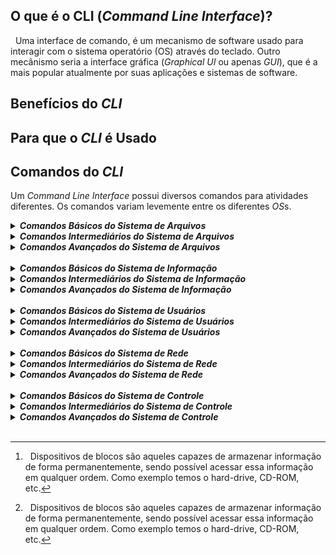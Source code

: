 ## O que é o CLI (*Command Line Interface*)?
&nbsp; Uma interface de comando, é um mecanismo de software usado para interagir com o sistema operatório (OS) através do teclado. Outro mecânismo seria a interface gráfica (*Graphical UI* ou apenas *GUI*), que é a mais popular atualmente por suas aplicações e sistemas de software.

## Benefícios do *CLI*

## Para que o *CLI* é Usado

## Comandos do *CLI*
Um *Command Line Interface* possui diversos comandos para atividades diferentes. Os comandos variam levemente entre os diferentes *OS*s.

<details><summary><i><b>Comandos Básicos do Sistema de Arquivos</b></i></summary>
<br>

|Comando|Descrição|Mais info.|
|-|-|-|
|`pwd`|Apresenta o **diretório atual**.|-|
|`ls`|**Lista os arquivos** no diretório atual.|[ls](#ls)|
|`cd <directoryname>`|**Entra no diretório** indicado.|-|
|`mkdir <directoryname>`|**Cria um diretório** com o respectivo nome.|-|
|`touch <filename>`|"Toca" o **arquivo designado**, caso tal arquivo não exista, **um novo** com tal nome **será criado**.|[touch](#touch-directoryname)|
|`nano <filename>`|Nano é um **editor de texto** existente no terminal "user-friendly".|[nano](#nano-filename)|
|`cp <source> <destiny>`|**Copia o arquivo**, dando um novo nome ou então mantendo o mesmo nome e selecionando um novo diretório.|[cp](#cp-source-destiny)|
|`mv <filename> <filepath>`|**Move o arquivo** para o diretório pretendido.|[mv](#mv-filename-filepath)|
|`rm <filename>`|**Apaga o arquivo** do sistema permanentemente|[rm](#rm-filename)|
|`cat <filename> ...`|**Concatena o conteúdo** dos arquivos e imprime o resultado no terminal. Muito usado para apenas **imprimir o conteúdo** de um só arquivo no terminal.|[cat](#cat-filename)|
|`echo <text>`|**Imprime o texto** escrito no terminal.|[echo](#echo)|
|`clear`|**Limpa** todo o terminal.|-|

***

### *`pwd`*
&nbsp; Apresenta o **diretório atual**.
***
### *`ls`*
**Lista os arquivos** no diretório atual.

<details><summary><b><i>Flags</i></b></summary>

|[option]|Descrição|
|-|-|
|`-a`|**Não ignora arquivos** começando em **.**|
|`-A`|**Similar ao `-a`**, porém não apresenta o **.** e **..**|
|`-C`|Divide os itens em **colunas**.|
|`--color=[when]`|**Colore o Output**, when pode ser: always, auto, omitted ou never.|
|`-d`|Lista os **diretórios** e não seus conteúdos.|
|`-h`|Apresenta a informação de forma mais **legível para humanos**.|
|`-l`|Lista as os itens e suas informações de forma longa, dando **mais detalhes**.|
|`-m`|Separa os itens por **virgula**.|
|`-r`|**Inverte** a ordem da lista.|
|`-S`|**Ordena por tamanho**, do maior para o menor.|
|`-t`|**Ordena por data** da última alteração, os mais novos primeiro.|
|`-x`|Lista os **itens por linhas** ao invés de colunas.|
|`-1`|Lista **um item por linha**.|

</details>

***
### *`cd <directoryname>`*
&nbsp; **Entra no diretório** indicado.

***

### *`mkdir <directoryname>`*
&nbsp; **Cria um diretório** com o respectivo nome.

***

### *`touch <filename>`*
"Toca" o **arquivo designado**, caso tal arquivo não exista, **um novo** com tal nome **será criado**.

<details><summary><b><i>Flags</i></b></summary>

|[option]|Descrição|
|--------|-----------------|
|`-a`|Altera **apenas o horário de acesso**.|
|`-d [DATE_STRING]`| Fornece uma **string da data desejada** para alterar o documento.|
|`-m`| Altera apenas a **data de modificação**.|
|`-t`|Fornece um horário em formato **[YYYY]MMDDhhmm[.ss]** para alterar o documento.|

</details>

***

### *`nano <filename>`*
&nbsp;Nano é um **editor de texto** existente no terminal "user-friendly".

***

### *`cp <source> <destiny>`*
&nbsp;**Copia o arquivo**, dando um novo nome ou então mantendo o mesmo nome e selecionando um novo diretório.

<details><summary><b><i>Flags</i></b></summary>

|[option]|Descrição|
|--------|-----------------|
|`-l`|Cria um **hardlink** ao invés de copiar o arquivo.|
|`-r`|Copia o arquivo **recursivamente**.|
|`-s`|Cria um **softlink** ao invés de copiar o arquivo|
|`-u`|Copia apenas quando a fonte for mais nova que o destivo, ou quando não há destino. Funciona como uma **atualização**.|
|`-v`| **Verbaliza** os atos do comando.|

</details>

***

### *`mv <filename> <filepath>`*
&nbsp;**Move o arquivo** para o diretório pretendido.

<details><summary><b><i>Flags</i></b></summary>

|[option]|Descrição|
|--------|-----------------|
|`-u`|Move apenas quando o arquivo fonte for mais novo que o arquivo de destino ou quando não há um destino.|


</details>

***

### *`rm <filename>`*
&nbsp; **Apaga o arquivo** do sistema permanentemente.

<details><summary><b><i>Flags</i></b></summary>

|[option]|Descrição|
|--------|-----------------|
|`-i`|Alerta o usuário antes de cada remoção.|
|`-r`|Remove diretórios e seus conteúdos recursivamente.|

</details>

***

### *`cat <filename> ...`*
&nbsp; **Concatena o conteúdo** dos arquivos e imprime o resultado no terminal. Muito usado para apenas **imprimir o conteúdo** de um só arquivo no terminal.

***

### *`echo <text>`*
&nbsp; **Imprime o texto** escrito no terminal.

<details><summary><b><i>Flags</i></b></summary>

|[option]|Descrição|
|--------|-----------------|
|`-n`|Não põe o "\n" no final.|

</details>

***

### *`clear`*
&nbsp; **Limpa** todo o terminal.

***

</details>
<details><summary><i><b>Comandos Intermediários do Sistema de Arquivos</b></i></summary>
<br>

|Comando|Descrição|Mais Info.|
|-|-|-|
|`vim <filename>`|Outro **editor de texto**, porém de difícil uso quando comparado ao `nano` e com mais funcionalidades.|[vim](#vim-filename)|
|`head <filename>`|**Apresenta as primeiras** 10 linhas do arquivo.|[head](#head-filename)|
|`tail <filename>`|**Apresenta as últimas** 10 linhas do arquivo.|[tail](#tail-filename)|
|`cut <filename>`|**Apresenta uma parte do arquivo** especificado.|[cut](#cut-filename)|
|`less <filename>`|**Abre uma *preview*** do arquivo.|[less](#less-filename)|
|`ln <itemname> <newitemname>`|**Cria um "*Hard-Link*"** do Item, com o novo nome.|[ln](#ln-itemname-newitemname)|
|`chmod <itemname>`|**Altera as permissões** do item designado, seja ele um arquivo, ou diretório.|[chmod](#chmod-itemname)|
|`chown <itemname>`|**Altera o *owner* (dono) e os grupos** à qual o item pertence.|[chown](#chown-itemname)|

***

### *`vim <filename>`*
&nbsp; Outro **editor de texto**, porém de difícil uso quando comparado ao `nano` e com mais funcionalidades.

<details><summary><b><i>Command Mode</i></b></summary>

|Command Mode|Descrição|
|--------|-----------------|
|i|Entra no **modo de edição**.|
|&uarr;/&darr;|**Move-se** entre as linhas.|
|[Esc]|Retora ao **modo de comando**.|
|yy|**Copia a linha** atual|
|p|**Cola a linha** previamente copiada.|
|u|**Desfaz o comando** previamente executado.|
|/\<keyword\>|**Procura** pela palavra a partir do topo.|
|?\<keyword\>|**Procura** pela palavra a partir do fundo.|
|:w|**Salva** as alterações realizadas no arquivo.|
|:q|**Encerra** o VIM.|
|:x|**Salva e encerra** o VIM.|
|\<command\>!|**Força** o comando escrito a ser executado.|

</details>

***

### *`head <filename>`*
&nbsp; **Apresenta as primeiras** 10 linhas do arquivo.

<details><summary><b><i>Flags</i></b></summary>

|[option]|Descrição|
|--------|-----------------|
|`-c <num>`|Imprime os **primeiro \<num\> bytes** do arquivo.|
|`-c -<num>`|Imprime todos os bytes, **exceto os últimos \<num\> bytes**|
|`-n <num>`|Imprime as **primeiras \<num\> linhas** do arquivo|
|`-n -<num>`|Imprime todas as linhas, **exceto as últimas \<num\> linhas**.|


</details>

***

### *`tail <filename>`*
&nbsp; **Apresenta as últimas** 10 linhas do arquivo.

<details><summary><b><i>Flags</i></b></summary>

|[option]|Descrição|
|--------|-----------------|
|`-c <num>`|Imprime os últimos \<num\> bytes do arquivo.|
|`-c -<num>`|Imprime todos os bytes, **exceto os primeiros \<num\> bytes** do arquivo.|
|`-n <num>`|Imprime as **últimas \<num\> linhas** do arquivo.|
|`-n -<num>`|Imprime todas as linhas, **após as primeiras \<num\> linhas** do arquivo.|

</details>

***

### *`cut <filename>`*
&nbsp; Apresenta uma parte do arquivo especificado.

<details><summary><b><i>Flags</i></b></summary>

|[option]|Descrição|
|--------|-----------------|
|||

</details>

***

### *`less <filename>`*
&nbsp; **Abre uma *preview*** do arquivo.

<details><summary><b><i>Flags</i></b></summary>

|[option]|Descrição|
|--------|-----------------|
|||

</details>

***

### *`ln <itemname> <newitemname>`*
&nbsp; **Cria um "*Hard-Link*"** do Item, com o novo nome.

<details><summary><b><i>Flags</i></b></summary>

|[option]|Descrição|
|--------|-----------------|
|||

</details>

***

### *`chmod <itemname>`*
&nbsp; **Altera as permissões** do item designado, seja ele um arquivo, ou diretório.

<details><summary><b><i>Flags</i></b></summary>

|[option]|Descrição|
|--------|-----------------|
|||

</details>

***

### *`chown <itemname>`*
&nbsp; **Altera o *owner* (dono) e os grupos** à qual o item pertence.

<details><summary><b><i>Flags</i></b></summary>

|[option]|Descrição|
|--------|-----------------|
|||

</details>

</details>
<details><summary><i><b>Comandos Avançados do Sistema de Arquivos</b></i></summary>
<br>

|Comando|Descrição|Mais info.|
|-|-|-|
|`find <itemname>`|**Procura pelo documento** descrito, caso ele exista, será retornado no terminal.|[find](#find-itemname)|
|`grep <patterns> <filename>`|**Procura por padrões no documento**. <patterns> podem ser um ou mais padrões separadas por linhas novas.|[grep](#grep-patterns-filename)|
|`awk '[pattern]{action}' <filename>`|Awk é uma **linguagem de script usada para manipular dados**. O comando awk não necessita de compilação, o que o torna ágil, e permite ao usuário, usar variáveis, funções numéricas, strings e operadores lógicos. Para mais detalhes veja como trabalhar com awk.|[awk](#awk-[option]-'[pattern]{action}'-filename)|
|`wc <filename>`|**Imprime o número de linhas, palavras e bytes** dentro de um dado documento respectivamente.|[wc](#wc-filename)|
|`sort <filename>`|**Organiza as linhas** do arquivo por ordem ASCII.|[sort](#sort-filename)|
|`uniq <filename>`|**Omite linhas repetidas** dentro de um documento.|[uniq](#uniq-filename)|
|`diff <file1> <file2>`|**Compara 2 arquivos** e retorna as diferenças encontradas.|[diff](#diff-file1-file2)|
|`gzip <filename>`|**Comprime os documentos** especificados, reduzindo assim o seu tamanho.|[gzip](#gzip-filename)|
|`gunzip <filename>`|**Desconprime arquivos** com extensão ".gz".|[gunzip](#gunzip-filename)|
|`tar <filename>`|Usado para **agrupar documentos em um arquivo**, e para manipular tal arquivo.|[tar](#tar-filename)|
|`file <filename>`|Entrega o **tipo do documento** indicado.|[file](#file-filename)|

***

### *`find <itemname>`*
&nbsp; Procura pelo item descrito, caso ele exista, será retornado no terminal.

***

### *`grep <patterns> <filename>`*
&nbsp; Procura por padrões no arquivo. <*patterns*> podem ser um ou mais padrões separadas por linhas novas.

***

### *`awk '[pattern]{action}' <filename>`*
&nbsp; Awk é uma linguagem de script usada para manipular dados. O comando `awk` não necessita de compilação, o que o torna ágil, e permite ao usuário, usar variáveis, funções numéricas, strings e operadores lógicos. Para mais detalhes veja [como trabalhar com awk.](Linux/99999.%20AWK.md)

***

### *`wc <filename>`*
&nbsp; Imprime o número de linhas, palavras e bytes respectivamente.

***

### *`sort <filename>`*
&nbsp; Organiza as linhas do arquivo por ordem ASCII.

***

### *`uniq <filename>`*
&nbsp; Omite linhas repetidas.

***

### *`diff <file1> <file2>`*
&nbsp; Compara os  2 arquivos e retorna as diferenças encontradas.

***

### *`gzip <filename>`*
&nbsp; Comprime os documentos especificados, reduzindo assim o seu tamanho.

***

### *`gunzip <filename>`*
&nbsp; Desconprime arquivos com extensão "**.gz**".

***

### *`tar <filename>`*
&nbsp; Usado para agrupar documentos em um arquivo, e para manipular tal arquivo.

***

### *`file <filename>`*
&nbsp; Entraga o tipo do documento indicado.


</details>
<br>
<details><summary><i><b>Comandos Básicos do Sistema de Informação</b></i></summary>
<br>

|Comando|Descrição|Mais info.|
|-|-|-|
|`man <command name>`|Apresenta um manual sobre o comando especificado.||
|`history`|Apresenta uma lista enumerada dos comandos usados desde que se abriu o terminal.||
|`date`|Imprime o horário e data do sistema.||
|`free`|Apresenta a memória RAM livre e a usada pelo sistema.||
|`ss`|Apresenta estatisticas sobre os "sockets".||
|`who`|Imprime informaćões sobre quem está logado.||
|`uname`|||
|`<command> > <filename>`|||
|`<command> >> <filename>`|||
|`<`|||
|`<<`|||
|`<command> \| <command>`||Entrega o retorno do primeiro comando para ser usado pelo segundo.|
|`dpkg`|||
|`xargs <command>`|||
|`du <itemname>`||Apresenta o uso de disk dos documentos apresentados, funciona recursivamente em diretórios.|
|`df <itemname>`||Apresenta a memória total do disco, bem como a quantidade usada e a quantidade livre para uso do sistema. Caso nenhum arquivo seja dado, será apresentado o espaço de todo o sistema.|
|`ps`||Apresenta informação referente a uma seleção de processos ativos.|
|`top`||Apresenta os processos do Linux em tempo real.|
|`kill <process>`||Envia um sinal para o processo indicado.|
|`killall`||Envia um sinal para todos os processos correndo qualquer dos comandos especificados, caso nenhum comando seja especificado, SIGTERM será enviado.|

***

### *`man <command name>`*
&nbsp; Apresenta um manual sobre o comando especificado.

***

### *`history`*
&nbsp; Apresenta uma lista enumerada dos comandos usados desde que se abriu o terminal.

***

### *`date`*
&nbsp; Imprime o horário e data do sistema.

***

### *`free [option]`*
&nbsp; Apresenta a memória RAM livre e a usada pelo sistema.

***

### *`ss [option] `*
&nbsp; Apresenta estatisticas sobre os "*sockets*".

***

### *`who [option]`*
&nbsp; Imprime informaćões sobre quem está logado.

***

### *`uname [option]`*
&nbsp;

***

### *`<command> > <file>`*
&nbsp;

***

### *`<command> >> <file>`*
&nbsp;

***

### *`<`*
&nbsp;

***

### *`<<`*
&nbsp;

***

### *`dpkg`*
&nbsp;

***

### *`<command> | <command>`*
&nbsp; Entrega o retorno do primeiro comando para ser usado pelo segundo.

***

### *`xargs [option] <command>`*
&nbsp;

***

### *`du [option] <file>`*
&nbsp; Apresenta o uso de disk dos documentos apresentados, funciona recursivamente em diretórios.

***

### *`df [option] <filename>`*
&nbsp; Apresenta a memória total do disco, bem como a quantidade usada e a quantidade livre para uso do sistema. Caso nenhum arquivo seja dado, será apresentado o espaço de todo o sistema.

***

### *`ps [option]`*
&nbsp; Apresenta informação referente a uma seleção de processos ativos.

***

### *`top [option]`*
&nbsp; Apresenta os processos do Linux em tempo real.

***

### *`kill [option] <process>`*
&nbsp; Envia um sinal para o processo indicado.

***

### *`killall [option]`*
&nbsp; Envia um sinal para todos os processos correndo qualquer dos comandos especificados, caso nenhum comando seja especificado, _**SIGTERM**_ será enviado.


</details>
<details><summary><i><b>Comandos Intermediários do Sistema de Informação</b></i></summary>
<br>

|Comando|Descrição|Mais info.|
|-|-|-|
|`ncdu`|"*List block devices*", apresenta informação sobre todos os "*block devices*"[^1].||
|`lsblk`|||

### *`lsblk`*
&nbsp; "*List block devices*", apresenta informação sobre todos os "*block devices*"[^1].


### *`ncdu`*
&nbsp;


</details>
<details><summary><i><b>Comandos Avançados do Sistema de Informação </b></i></summary>
<br>

</details>
<br>
<details><summary><i><b>Comandos Básicos do Sistema de Usuários</b></i></summary>
<br>

### *`whoami`*
&nbsp;


### *`groups [option] `*
&nbsp;


### *`id`*
&nbsp;


### *`su <username>`*
&nbsp; Altera o usuário atual.


### *`sudo <command>`*
&nbsp; Usa o comando como *root*.


### *`passwd`*
&nbsp;


</details>
</details>
<details><summary><i><b>Comandos Intermediários do Sistema de Usuários</b></i></summary>
<br>

### *`adduser [option] <username>`*
&nbsp; Cria um novo usuário de forma mais completa.


### *`useradd [option] <username>`*
&nbsp; Cria um novo usuário.


### *`groupadd [option] <groupname>`*
&nbsp; Cria um novo grupo.


### *`addgroup [option] <groupname>`*
&nbsp; Cria um novo grupo.


### *`usermod [option] <username>`*
&nbsp; Altera os dados do usuário especificado.


### *`getent [option]  <database> [key]`*
&nbsp; Recebe as entradas da *database* especificada, procurando pela *key* fornecida.


### *`chage [option] <username>`*
&nbsp; Altera o número de dias entre as alterações de senha e a data da última alteração de senha. Essa informação é usada pelo sistema para determinar quando um usuário deve alterar sua senha.


### *`gpasswd [option] <group>`*
&nbsp; É usado para administrar o *`/etc/group`* e *`/etc/gshadow`*, todos os grupos podem ter administradores, membros e senhas.


### *`users [option]`*
&nbsp; Imprime o *username* dos usuários logados no sistema.


### *`visudo`*
&nbsp;


### *`userdel [option] <username>`*
&nbsp;


</details>
<details><summary><i><b>Comandos Avançados do Sistema de Usuários </b></i></summary>
<br>

</details>
<br>
<details><summary><i><b>Comandos Básicos do Sistema de Rede </b></i></summary>
<br>

### *`ping`*
&nbsp;


### *`traceroute`*
&nbsp;


### *`ifconfig`*
&nbsp; Apresenta a interface de rede.


### *`ip [option] <object>`*
&nbsp; Apresenta routers, dispositivos de rede, interfaces e atrelamentos.


### *`route [option]`*
&nbsp; Apresenta a tabela do router IP.


### *`nslookup`*
&nbsp;


### *`netstat`*
&nbsp;


### *`hostname [option]`*
&nbsp; Apresenta o nome do host atual.


</details>
<details><summary><i><b>Comandos Intermediários do Sistema de Rede </b></i></summary>
<br>

</details>
<details><summary><i><b>Comandos Avançados do Sistema de Rede </b></i></summary>
<br>

</details>
<br>
<details><summary><i><b>Comandos Básicos do Sistema de Controle </b></i></summary>
<br>

### *`apt`*
&nbsp;


### *`exit`*
&nbsp;


### *`reboot`*
&nbsp;


### *`crontab`*
&nbsp;


### *`timedatectl`*
&nbsp;


### *`systemctl [option] <command> [unit]`*
&nbsp; É usado para inspecionar ou controlar o estado do sistema "*systemd*" e o gerenciador de serviços.


### *`service [script] <command> [option]`*
&nbsp; Corre um *script* do "*System V*" ou unidade "*systemd*".


</details>
<details><summary><i><b>Comandos Intermediários do Sistema de Controle </b></i></summary>
<br>

### *`hostnamectl`*
&nbsp;



</details>
<details><summary><i><b>Comandos Avançados do Sistema de Controle </b></i></summary>
<br>

</details>
<br>

[^1]:&nbsp; Dispositivos de blocos são aqueles capazes de armazenar informação de forma permanentemente, sendo possível acessar essa informação em qualquer ordem. Como exemplo temos o hard-drive, CD-ROM, etc.
